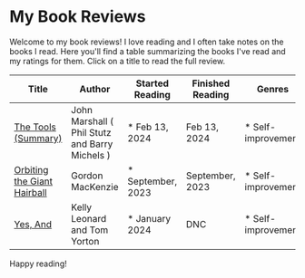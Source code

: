 # My Book Reviews

Welcome to my book reviews! I love reading and I often take notes on the books I read. Here you'll find a table summarizing the books I've read and my ratings for them. Click on a title to read the full review.









<!--BOOK_TABLE_START-->
| Title | Author | Started Reading | Finished Reading | Genres | Rating |
| --- | --- | --- | --- | --- | --- |
| [The Tools (Summary)](the_tools_phil_stutz_and_barry_michels_summary.md) | John Marshall ( Phil Stutz and Barry Michels ) | * Feb 13, 2024 | Feb 13, 2024 | * Self-improvement | TODO |
| [Orbiting the Giant Hairball](orbiting_the_giant_hairball-gordon_mackenzie.md) | Gordon MacKenzie | * September, 2023 | September, 2023 | * Self-improvement | 4.5 |
| [Yes, And](yes_and.md) | Kelly Leonard and Tom Yorton | * January 2024 | DNC | * Self-improvement | TODO |
<!--BOOK_TABLE_END-->









Happy reading!
